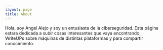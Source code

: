 ```yaml
---
layout: page
title: About
---
```


Hola, soy Angel Alejo y soy un entusiasta de la ciberseguridad. Esta página estara dedicada a subir cosas interesantes que vaya encontrando, WriteUPs sobre máquinas de distintas plataformas y para compartir conocimiento.
